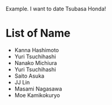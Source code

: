 Example.
I want to date Tsubasa Honda!

# List of Name
- Kanna Hashimoto  
- Yuri Tsuchihashi  
- Nanako Michiura
- Yuri Tsuchihashi
- Saito Asuka
- JJ Lin
- Masami Nagasawa
- Moe Kamikokuryo
